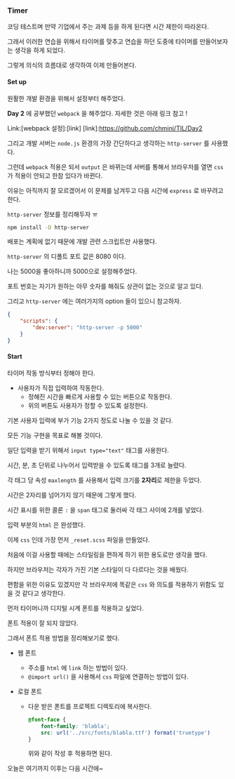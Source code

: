 ### Timer

코딩 테스트며 만약 기업에서 주는 과제 등을 하게 된다면 시간 제한이 따라온다.

그래서 이러한 연습을 위해서 타이머를 맞추고 연습을 하던 도중에 타이머를 만들어보자는 생각을 하게 되었다.

그렇게 의식의 흐름대로 생각하여 이제 만들어본다.

#### Set up

원활한 개발 환경을 위해서 설정부터 해주었다.

**Day 2** 에 공부했던 `webpack` 을 해주었다. 자세한 것은 아래 링크 참고 !

Link:[webpack 설정]:[link]
[link]:https://github.com/chmini/TIL/Day2

그리고 개발 서버는 `node.js` 환경의 가장 간단하다고 생각하는 `http-server` 를 사용했다.

그런데 `webpack` 적용은 되서 `output` 은 바뀌는데 서버를 통해서 브라우저를 열면 `css` 가 적용이 안되고 한참 있다가 바뀐다.

이유는 아직까지 잘 모르겠어서 이 문제를 남겨두고 다음 시간에 `express` 로 바꾸려고 한다.

`http-server` 정보를 정리해두자 ㅠ

```bash
npm install -D http-server
```

배포는 계획에 없기 때문에 개발 관련 스크립트만 사용했다.

`http-server` 의 디폴트 포트 값은 8080 이다.

나는 5000을 좋아하니까 5000으로 설정해주었다.

포트 번호는 자기가 원하는 아무 숫자를 해줘도 상관이 없는 것으로 알고 있다.

그리고 `http-server` 에는 여러가지의 option 들이 있으니 참고하자.

```json
{
    "scripts": {
        "dev:server": "http-server -p 5000"
    }
}
```



#### Start

타이머 작동 방식부터 정해야 한다.

- 사용자가 직접 입력하여 작동한다.
  - 정해진 시간을 빠르게 사용할 수 있는 버튼으로 작동한다.
  - 위의 버튼도 사용자가 정할 수 있도록 설정한다.

기본 사용자 입력에 부가 기능 2가지 정도로 나눌 수 있을 것 같다.

모든 기능 구현을 목표로 해볼 것이다.



일단 입력을 받기 위해서 `input type="text"` 태그를 사용한다.

시간, 분, 초 단위로 나누어서 입력받을 수 있도록 태그를 3개로 늘렸다.

각 태그 당 속성 `maxlength` 를 사용해서 입력 크기를 **2자리**로 제한을 두었다.

시간은 2자리를 넘어가지 않기 때문에 그렇게 했다.

시간 표시를 위한 콜론 `:` 을 `span` 태그로 둘러싸 각 태그 사이에 2개를 넣었다.

입력 부분의 `html` 은 완성했다.



이제 `css` 인데 가장 먼저 `_reset.scss` 파일을 만들었다.

처음에 이걸 사용할 때에는 스타일링을 편하게 하기 위한 용도로만 생각을 했다.

하지만 브라우저는 각자가 가진 기본 스타일이 다 다르다는 것을 배웠다.

편함을 위한 이유도 있겠지만 각 브라우저에 똑같은 `css` 와 의도를 적용하기 위함도 있을 것 같다고 생각한다.



먼저 타이머니까 디지털 시계 폰트를 적용하고 싶었다.

폰트 적용이 잘 되지 않았다.

그래서 폰트 적용 방법을 정리해보기로 했다.

- 웹 폰트

  - 주소를 `html` 에 `link` 하는 방법이 있다.
  - `@import url()` 을 사용해서 `css` 파일에 연결하는 방법이 있다.

- 로컬 폰트

  - 다운 받은 폰트를 프로젝트 디렉토리에 복사한다.

    ```scss
    @font-face {
        font-family: 'blabla';
        src: url('../src/fonts/blabla.ttf') format('truetype')
    }
    ```

    위와 같이 작성 후 적용하면 된다.



오늘은 여기까지 이후는 다음 시간에~



 

